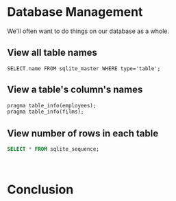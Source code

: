 # Database Management

We'll often want to do things on our database as a whole.

## View all table names

```
SELECT name FROM sqlite_master WHERE type='table';
```

## View a table's column's names

```sql
pragma table_info(employees);
pragma table_info(films);
```

## View number of rows in each table

```sql
SELECT * FROM sqlite_sequence;
```

##

```sql

```

# Conclusion

